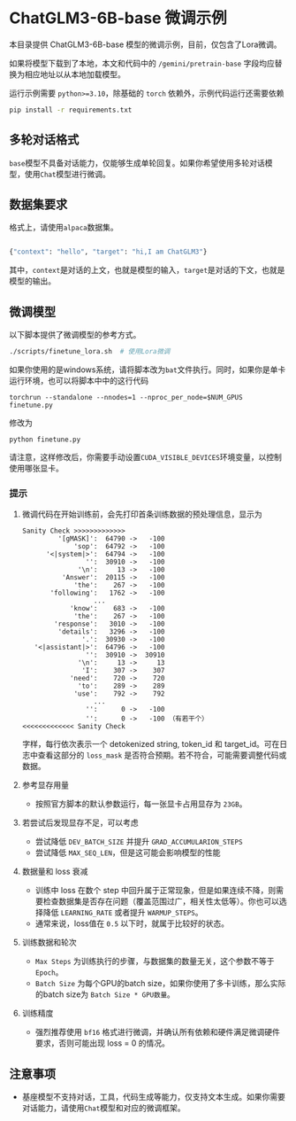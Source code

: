 # ChatGLM3-6B-base 微调示例

本目录提供 ChatGLM3-6B-base 模型的微调示例，目前，仅包含了Lora微调。

如果将模型下载到了本地，本文和代码中的 `/gemini/pretrain-base` 字段均应替换为相应地址以从本地加载模型。

运行示例需要 `python>=3.10`，除基础的 `torch` 依赖外，示例代码运行还需要依赖 

```bash
pip install -r requirements.txt
```
## 多轮对话格式

`base`模型不具备对话能力，仅能够生成单轮回复。如果你希望使用多轮对话模型，使用`Chat`模型进行微调。


## 数据集要求

格式上，请使用`alpaca`数据集。

```bash

{"context": "hello", "target": "hi,I am ChatGLM3"}

```
其中，`context`是对话的上文，也就是模型的输入，`target`是对话的下文，也就是模型的输出。

## 微调模型

以下脚本提供了微调模型的参考方式。
```bash
./scripts/finetune_lora.sh  # 使用Lora微调
```
如果你使用的是windows系统，请将脚本改为`bat`文件执行。同时，如果你是单卡运行环境，也可以将脚本中中的这行代码
```
torchrun --standalone --nnodes=1 --nproc_per_node=$NUM_GPUS finetune.py 
```
修改为
```
python finetune.py 
```
请注意，这样修改后，你需要手动设置`CUDA_VISIBLE_DEVICES`环境变量，以控制使用哪张显卡。

### 提示

1. 微调代码在开始训练前，会先打印首条训练数据的预处理信息，显示为

    ```log
    Sanity Check >>>>>>>>>>>>>
             '[gMASK]':  64790 ->   -100
                 'sop':  64792 ->   -100
          '<|system|>':  64794 ->   -100
                    '':  30910 ->   -100
                  '\n':     13 ->   -100
              'Answer':  20115 ->   -100
                 'the':    267 ->   -100
           'following':   1762 ->   -100
                      ...
                'know':    683 ->   -100
                 'the':    267 ->   -100
            'response':   3010 ->   -100
             'details':   3296 ->   -100
                   '.':  30930 ->   -100
       '<|assistant|>':  64796 ->   -100
                    '':  30910 ->  30910
                  '\n':     13 ->     13
                   'I':    307 ->    307
                'need':    720 ->    720
                  'to':    289 ->    289
                 'use':    792 ->    792
                      ...
                    '':      0 ->   -100
                    '':      0 ->   -100 （有若干个）
    <<<<<<<<<<<<< Sanity Check
    ```
    字样，每行依次表示一个 detokenized string, token_id 和 target_id。可在日志中查看这部分的 `loss_mask` 是否符合预期。若不符合，可能需要调整代码或数据。
2. 参考显存用量
   - 按照官方脚本的默认参数运行，每一张显卡占用显存为 `23GB`。
3. 若尝试后发现显存不足，可以考虑
    - 尝试降低 `DEV_BATCH_SIZE` 并提升 `GRAD_ACCUMULARION_STEPS`
    - 尝试降低 `MAX_SEQ_LEN`，但是这可能会影响模型的性能
4. 数据量和 loss 衰减
    - 训练中 loss 在数个 step 中回升属于正常现象，但是如果连续不降，则需要检查数据集是否存在问题（覆盖范围过广，相关性太低等）。你也可以选择降低 `LEARNING_RATE` 或者提升 `WARMUP_STEPS`。
    - 通常来说，loss值在 `0.5` 以下时，就属于比较好的状态。
5. 训练数据和轮次
    - `Max Steps` 为训练执行的步骤，与数据集的数量无关，这个参数不等于`Epoch`。
    - `Batch Size` 为每个GPU的batch size，如果你使用了多卡训练，那么实际的batch size为 `Batch Size * GPU数量`。

6. 训练精度
   - 强烈推荐使用 `bf16` 格式进行微调，并确认所有依赖和硬件满足微调硬件要求，否则可能出现 loss = 0 的情况。

## 注意事项
+ 基座模型不支持对话，工具，代码生成等能力，仅支持文本生成。如果你需要对话能力，请使用`Chat`模型和对应的微调框架。